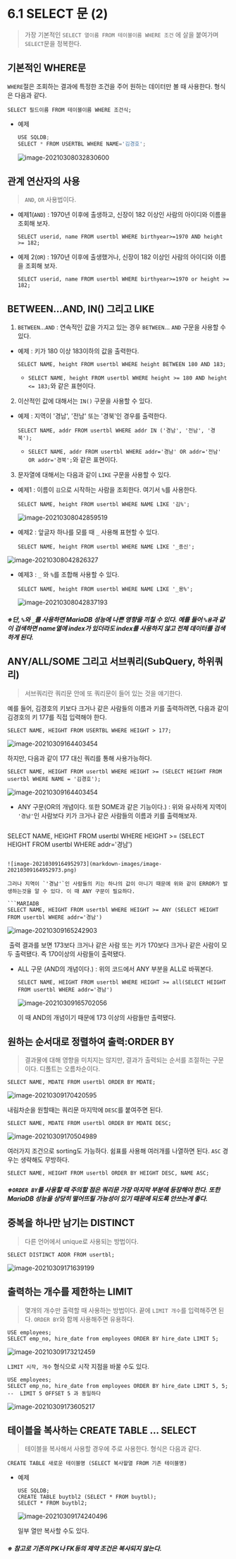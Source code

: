 # 6.1 SELECT 문 (2)

> 가장 기본적인 `SELECT 열이름 FROM 테이블이름 WHERE 조건` 에 살을 붙여가며 `SELECT`문을 정복한다.



## 기본적인 WHERE문

`WHERE`절은 조회하는 결과에 특정한 조건을 주어 원하는 데이터만 볼 때 사용한다. 형식은 다음과 같다.

```mariadb
SELECT 필드이름 FROM 테이블이름 WHERE 조건식;
```



* 예제

  ```PYTHON
  USE SQLDB;
  SELECT * FROM USERTBL WHERE NAME='김경호'; 
  ```

  ![image-20210308032830600](markdown-images/image-20210308032830600.png)





## 관계 연산자의 사용

> `AND`, `OR`  사용법이다.

* 예제1(`AND`) : 1970년 이후에 출생하고, 신장이 182 이상인 사람의 아이디와 이름을 조회해 보자.

  ```mariadb
  SELECT userid, name FROM usertbl WHERE birthyear>=1970 AND height >= 182;
  ```

* 예제 2(`OR`) : 1970년 이후에 출생했거나, 신장이 182 이상인 사람의 아이디와 이름을 조회해 보자.

  ```mariadb
  SELECT userid, name FROM usertbl WHERE birthyear>=1970 or height >= 182;
  ```



## BETWEEN...AND, IN() 그리고 LIKE



1. `BETWEEN`...`AND` : 연속적인 값을 가지고 있는 경우 `BETWEEN`... `AND` 구문을 사용할 수 있다.

* 예제 : 키가 180 이상 183이하의 값을 출력한다.

  ```mariadb
  SELECT NAME, height FROM usertbl WHERE height BETWEEN 180 AND 183;
  ```
  * `SELECT NAME, height FROM usertbl WHERE height >= 180 AND height <= 183;`와 같은 표현이다.

2. 이산적인 값에 대해서는 `IN()` 구문을 사용할 수 있다.

* 예제 : 지역이 '경남', '전남' 또는 '경북'인 경우를 출력한다.

  ```mariadb
  SELECT NAME, addr FROM usertbl WHERE addr IN ('경남', '전남', '경북');
  ```

  * `SELECT NAME, addr FROM usertbl WHERE addr='경남' OR addr='전남' OR addr='경북';`와 같은 표현이다.

3. 문자열에 대해서는 다음과 같이  `LIKE` 구문을 사용할 수 있다.

* 예제1 : 이름이 `김`으로 시작하는 사람을 조회한다. 여기서 `%`를 사용한다.

  ```mariadb
  SELECT NAME, height FROM usertbl WHERE NAME LIKE '김%';
  ```

  ![image-20210308042859519](markdown-images/image-20210308042859519.png)

* 예제2 : 앞글자 하나를 모를 때 `_` 사용해 표현할 수 있다.

  ```mariadb
  SELECT NAME, height FROM usertbl WHERE NAME LIKE '_종신';
  ```

![image-20210308042826327](markdown-images/image-20210308042826327.png)

* 예제3 : `_` 와 `%`를 조합해 사용할 수 있다.

  ```mariadb
  SELECT NAME, height FROM usertbl WHERE NAME LIKE '_용%';
  ```

  ![image-20210308042837193](markdown-images/image-20210308042837193.png)

##### ※단, `%`와 `_`를 사용하면 MariaDB 성능에 나쁜 영향을 끼칠 수 있다. 예를 들어 `%용`과 같이 검색하면 name열에 index가 있더라도 index를 사용하지 않고 전체 데이터를 검색하게 된다.



## ANY/ALL/SOME 그리고 서브쿼리(SubQuery, 하위쿼리)

> 서브쿼리란 쿼리문 안에 또 쿼리문이 들어 있는 것을 얘기한다.

예를 들어, 김경호의 키보다 크거나 같은 사람들의 이름과 키를 출력하려면, 다음과 같이 김경호의 키 177를 직접 입력해야 한다.

```mariadb
SELECT NAME, HEIGHT FROM USERTBL WHERE HEIGHT > 177;
```

![image-20210309164403454](markdown-images/image-20210309164403454.png)

하지만, 다음과 같이 177 대신 쿼리를 통해 사용가능하다.

```mariadb
SELECT NAME, HEIGHT FROM usertbl WHERE HEIGHT >= (SELECT HEIGHT FROM usertbl WHERE NAME = '김경호');
```

![image-20210309164403454](markdown-images/image-20210309164403454.png)



* ANY 구문(OR의 개념이다. 또한 SOME과 같은 기능이다.) : 위와 유사하게 지역이 `'경남'`인 사람보다 키가 크거나 같은 사람들의 이름과 키를 출력해보자.

  ```mariadb
SELECT NAME, HEIGHT FROM usertbl WHERE HEIGHT >= (SELECT HEIGHT FROM usertbl WHERE addr='경남')
  ```
  
  ![image-20210309164952973](markdown-images/image-20210309164952973.png)

  그러나 지역이 `'경남'`인 사람들의 키는 하나의 값이 아니기 때문에 위와 같이 ERROR가 발생하는것을 알 수 있다. 이 때 ANY 구문이 필요하다.

  ```MARIADB
SELECT NAME, HEIGHT FROM usertbl WHERE HEIGHT >= ANY (SELECT HEIGHT FROM usertbl WHERE addr='경남')
  ```

![image-20210309165242903](markdown-images/image-20210309165242903.png)

​		출력 결과를 보면 173보다 크거나 같은 사람 또는 키가 170보다 크거나 같은 사람이 모두 출력됐다. 즉 170이상의 사람들이 출력됐다.

* ALL 구문 (AND의 개념이다.) : 위의 코드에서 ANY 부분을 ALL로 바꿔본다.



  ```MARIADB
  SELECT NAME, HEIGHT FROM usertbl WHERE HEIGHT >= all(SELECT HEIGHT FROM usertbl WHERE addr='경남')
  ```

  ![image-20210309165702056](markdown-images/image-20210309165702056.png)

  이 때  AND의 개념이기 때문에 173 이상의 사람들만 출력됐다.



## 원하는 순서대로 정렬하여 출력:ORDER BY

>결과물에 대해 영향을 미치지는 않지만, 결과가 출력되는 순서를 조절하는 구문이다. 디폴트는 오름차순이다.

```mariadb
SELECT NAME, MDATE FROM usertbl ORDER BY MDATE;
```

![image-20210309170420595](markdown-images/image-20210309170420595.png)

내림차순을 원할때는 쿼리문 마지막에 `DESC`를 붙여주면 된다.

```MARIADB
SELECT NAME, MDATE FROM usertbl ORDER BY MDATE DESC;
```

![image-20210309170504989](markdown-images/image-20210309170504989.png)



여러가지 조건으로 sorting도 가능하다. 쉼표를 사용해 여러개를 나열하면 된다. `ASC` 경우는 생략해도 무방하다.

```mariadb
SELECT NAME, HEIGHT FROM usertbl ORDER BY HEIGHT DESC, NAME ASC;
```



##### ※`ORDER BY`를 사용할 때 주의할 점은 쿼리문 가장 마지막 부분에 등장해야 한다.  또한 MariaDB 성능을 상당히 떨어뜨릴 가능성이 있기 때문에 되도록 안쓰는게 좋다.



## 중복을 하나만 남기는 DISTINCT

> 다른 언어에서 unique로 사용되는 방법이다. 

````mariadb
SELECT DISTINCT ADDR FROM usertbl;
````

![image-20210309171639199](markdown-images/image-20210309171639199.png)



## 출력하는 개수를 제한하는 LIMIT

> 몇개의 개수만 출력할 때 사용하는 방법이다. 끝에 `LIMIT 개수`를 입력해주면 된다. `ORDER BY`와 함께 사용해주면 유용하다.

```mariadb
USE employees;
SELECT emp_no, hire_date from employees ORDER BY hire_date LIMIT 5;
```

![image-20210309173212459](markdown-images/image-20210309173212459.png)

`LIMIT 시작, 개수` 형식으로 시작 지점을 바꿀 수도 있다.

```MARIADB
USE employees;
SELECT emp_no, hire_date from employees ORDER BY hire_date LIMIT 5, 5; --  LIMIT 5 OFFSET 5 과 동일하다
```

![image-20210309173605217](markdown-images/image-20210309173605217.png)



## 테이블을 복사하는 CREATE TABLE ... SELECT

> 테이블을 복사해서 사용할 경우에 주로 사용한다. 형식은 다음과 같다.

```mariadb
CREATE TABLE 새로운 테이블명 (SELECT 복사할열 FROM 기존 테이블명)
```



* 예제

  ```MARIADB
  USE SQLDB;
  CREATE TABLE buytbl2 (SELECT * FROM buytbl);
  SELECT * FROM buytbl2;
  ```

  ![image-20210309174240496](markdown-images/image-20210309174240496.png)

  일부 열만 복사할 수도 있다.



##### ※ 참고로 기존의 PK나 FK등의 제약 조건은 복사되지 않는다.